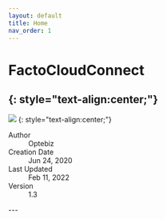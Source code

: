 ```yaml
---
layout: default
title: Home
nav_order: 1
---
```

# **FactoCloudConnect**
{: style="text-align:center;"}
---
![](../../assets/images/optebiz-logo.png)
{: style="text-align:center;"}
<dl>
  <dt>Author</dt>
  <dd>Optebiz</dd>
  <dt>Creation Date</dt>
  <dd>Jun 24, 2020</dd>
  <dt>Last Updated</dt>
  <dd>Feb 11, 2022</dd>
  <dt>Version</dt>
  <dd>1.3</dd>
</dl>
---

